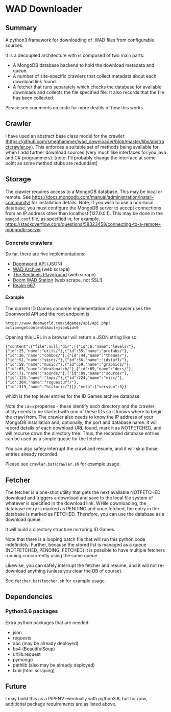 # WAD Downloader

## Summary
A python3 framework for downloading of .WAD files from configurable sources.

It is a decoupled architecture with is composed of two main parts:

 - A MongoDB database backend to hold the download metadata and queue.
 - A number of site-specific crawlers that collect metadata about each download link found. 
 - A fetcher that runs separately which checks the database for available downloads and collects the file specified file. It also records that the file has been collected. 
 
Please see comments on code for more deatils of how this works.

## Crawler
I have used an abstract base class model for the crawler (https://github.com/smeghammer/wad_downloader/blob/master/libs/abstractcrawler.py). This enforces a suitable set of methods being available for when I add further download sources (very much like interfaces for you java and C# programmers). [note: I'll probably change the interface at some point as some method stubs are redundant]

## Storage
The crawler requires access to a MongoDB database. This may be local or remote. See https://docs.mongodb.com/manual/administration/install-community/ for installation details. Note, if you wish to use a non-local database, you must configure the MongoDB server to accept connections from an IP address other than localhost (127.0.0.1). This may be done in the `mongod.conf` file, as specified in, for example, https://stackoverflow.com/questions/58323458/connecting-to-a-remote-mongodb-server. 

### Concrete crawlers
So far, there are five implementations:

 - [Doomworld API](https://www.doomworld.com/idgames/api/api.php?action=getcontents&out=json&id=0) (JSON)
 - [WAD Archive](https://www.wad-archive.com/Category/WADs) (web scrape)
 - [The Sentinels Playground](https://allfearthesentinel.net/zandronum/wads.php) (web scrape)
 - [Doom WAD Station](http://www.doomwadstation.net/mega/) (web scrape, not SSL!)
 - [Realm 667](https://www.realm667.com/index.php/en/repository-18489)

#### Example
The current ID Games concrete implementation of a crawler uses the Doomworld API and the root endpoint is

`https://www.doomworld.com/idgames/api/api.php?action=getcontents&out=json&id=0`

Opening this URL in a browser will return a JSON string like so:

`{"content":{"file":null,"dir":[{"id":6,"name":"levels/"},{"id":25,"name":"utils/"},{"id":35,"name":"prefabs/"},{"id":36,"name":"combos/"},{"id":44,"name":"themes/"},{"id":51,"name":"skins/"},{"id":56,"name":"idstuff/"},{"id":58,"name":"music/"},{"id":59,"name":"graphics/"},{"id":63,"name":"deathmatch/"},{"id":69,"name":"docs/"},{"id":71,"name":"sounds/"},{"id":89,"name":"source/"},{"id":123,"name":"lmps/"},{"id":224,"name":"misc/"},{"id":304,"name":"roguestuff/"},{"id":319,"name":"historic/"}]},"meta":{"version":3}}`

which is the top level entries for the ID Games archive database. 

Note the `id=n` properies - these identify each directory and the crawler utility needs to be started with one of these IDs so it knows where to begin the crawl from. The crawler also needs to know the IP address of your MongoDB installation and, optionally, the port and database name. It will record details of each download URL found, mark it as NOTFETCHED, and will recurse down the directory tree. Thus, the recorded database entries can be used as a simple queue for the fetcher.

You can also safely interrupt the crawl and resume, and it will skip those entries already recorded.

Please see `crawler.bat`/`crawler.sh` for example usage.


## Fetcher
The fetcher is a one-shot utility that gets the next available NOTFETCHED download and triggers a download and save to the local file system of whatever is specified in the download link. WHile downloading, the database entry is marked as PENDING and once fetched, the entry in the database is marked as FETCHED. Therefore, you can use the database as a download queue. 

It will build a directory structure mirroring ID Games.

Note that there is a looping batch file that will run this python code indefinitely. Further, because the stored list is managed as a queue (NOTFETCHED, PENDING, FETCHED) it is possible to have multiple fetchers running concurrently using the same queue.

Likewise, you can safely interrupt the fetcher and resume, and it will not re-download anything (unless you clear the DB of course).

See `fetcher.bat`/`fetcher.sh` for example usage.

## Dependencies

### Python3.6 packages
Extra python packages that are needed:

 - json
 - requests
 - abc (may be already deployed)
 - bs4 (BeautifulSoup)
 - urllib.request
 - pymongo
 - pathlib (also may be already deployed)
 - lxml (html scraping)
 

## Future
I may build this as a PIPENV eventually with python3.8, but for now, additional package requirements are as listed above.
